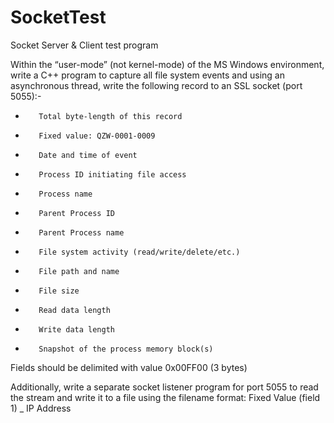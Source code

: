 # SocketTest
Socket Server &amp; Client test program

Within the “user-mode” (not kernel-mode) of the MS Windows environment,
write a C++ program to capture all file system events and using an
asynchronous thread, write the following record to an SSL socket (port
5055):-

-        Total byte-length of this record
-        Fixed value: QZW-0001-0009
-        Date and time of event
-        Process ID initiating file access
-        Process name
-        Parent Process ID
-        Parent Process name
-        File system activity (read/write/delete/etc.)
-        File path and name
-        File size
-        Read data length
-        Write data length
-        Snapshot of the process memory block(s)

Fields should be delimited with value 0x00FF00 (3 bytes)

Additionally, write a separate socket listener program for port 5055 to
read the stream and write it to a file using the filename format: Fixed
Value (field 1) _ IP Address

